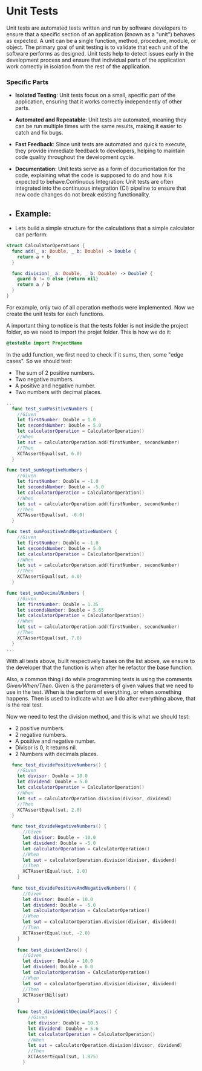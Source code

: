 # Unit Tests
Unit tests are automated tests written and run by software developers to ensure that a specific section of an application (known as a "unit") behaves as expected. A unit can be a single function, method, procedure, module, or object. The primary goal of unit testing is to validate that each unit of the software performs as designed. Unit tests help to detect issues early in the development process and ensure that individual parts of the application work correctly in isolation from the rest of the application.

### Specific Parts
+ **Isolated Testing**: Unit tests focus on a small, specific part of the application, ensuring that it works correctly independently of other parts.
+ **Automated and Repeatable**: Unit tests are automated, meaning they can be run multiple times with the same results, making it easier to catch and fix bugs.
+ **Fast Feedback**: Since unit tests are automated and quick to execute, they provide immediate feedback to developers, helping to maintain code quality throughout the development cycle.
+ **Documentation**: Unit tests serve as a form of documentation for the code, explaining what the code is supposed to do and how it is expected to behave.Continuous Integration: Unit tests are often integrated into the continuous integration (CI) pipeline to ensure that new code changes do not break existing functionality.

+ ## Example:
+ Lets build a simple structure for the calculations that a simple calculator can perform:

```Swift
struct CalculatorOperations {
  func add(_ a: Double, _ b: Double) -> Double {
    return a + b
  }

  func division(_ a: Double, _ b: Double) -> Double? {
    guard b != 0 else {return nil}
    return a / b
  }
}  
```

For example, only two of all operation methods were implemented. Now we create the unit tests for each functions.

A important thing to notice is that the tests folder is not inside the project folder, so we need to import the projet folder. This is how we do it:

```Swift
@testable import ProjectName
```

In the add function, we first need to check if it sums, then, some "edge cases". So we should test:
+ The sum of 2 positive numbers.
+ Two negative numbers.
+ A positive and negative number.
+ Two numbers with decimal places.

```Swift
...
  func test_sumPositiveNumbers {
    //Given
    let firstNumber: Double = 1.0
    let secondsNumber: Double = 5.0
    let calculatorOperation = CalculatorOperation()
    //When
    let sut = calculatorOperation.add(firstNumber, secondNumber)
    //Then
    XCTAssertEqual(sut, 6.0)
  }

func test_sumNegativeNumbers {
    //Given
    let firstNumber: Double = -1.0
    let secondsNumber: Double = -5.0
    let calculatorOperation = CalculatorOperation()
    //When
    let sut = calculatorOperation.add(firstNumber, secondNumber)
    //Then
    XCTAssertEqual(sut, -6.0)
  }

func test_sumPositiveAndNegativeNumbers {
    //Given
    let firstNumber: Double = -1.0
    let secondsNumber: Double = 5.0
    let calculatorOperation = CalculatorOperation()
    //When
    let sut = calculatorOperation.add(firstNumber, secondNumber)
    //Then
    XCTAssertEqual(sut, 4.0)
  }

func test_sumDecimalNumbers {
    //Given
    let firstNumber: Double = 1.35
    let secondsNumber: Double = 5.65
    let calculatorOperation = CalculatorOperation()
    //When
    let sut = calculatorOperation.add(firstNumber, secondNumber)
    //Then
    XCTAssertEqual(sut, 7.0)
  }
...
```
With all tests above, built respectively bases on the list above, we ensure to the developer that the function is when after he refactor the base function.

Also, a common thing i do while programming tests is using the comments *Given/When/Then*. Given is the parameters of given values that we need to use in the test. When is the perform of everything, or when something happens. Then is used to indicate what we ll do after everything above, that is the real test.

Now we need to test the division method, and this is what we should test:
+ 2 positive numbers.
+ 2 negative numbers.
+ A positive and negative number.
+ Divisor is 0, it returns nil.
+ 2 Numbers with decimals places.

```Swift
  func test_dividePositiveNumbers() {
    //Given
    let divisor: Double = 10.0
    let dividend: Double = 5.0
    let calculatorOperation = CalculatorOperation()
    //When
    let sut = calculatorOperation.division(divisor, dividend)
    //Then
    XCTAssertEqual(sut, 2.0)
  }

  func test_divideNegativeNumbers() {
      //Given
      let divisor: Double = -10.0
      let dividend: Double = -5.0
      let calculatorOperation = CalculatorOperation()
      //When
      let sut = calculatorOperation.division(divisor, dividend)
      //Then
      XCTAssertEqual(sut, 2.0)
    }
  
  func test_dividePositiveAndNegativeNumbers() {
      //Given
      let divisor: Double = 10.0
      let dividend: Double = -5.0
      let calculatorOperation = CalculatorOperation()
      //When
      let sut = calculatorOperation.division(divisor, dividend)
      //Then
      XCTAssertEqual(sut, -2.0)
    }
  
    func test_dividentZero() {
      //Given
      let divisor: Double = 10.0
      let dividend: Double = 0.0
      let calculatorOperation = CalculatorOperation()
      //When
      let sut = calculatorOperation.division(divisor, dividend)
      //Then
      XCTAssertNil(sut)
    }
  
    func test_divideWithDecimalPlaces() {
        //Given
        let divisor: Double = 10.5
        let dividend: Double = 5.6
        let calculatorOperation = CalculatorOperation()
        //When
        let sut = calculatorOperation.division(divisor, dividend)
        //Then
        XCTAssertEqual(sut, 1.875)
      }
```
